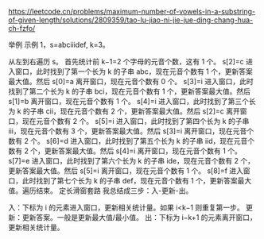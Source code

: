 https://leetcode.cn/problems/maximum-number-of-vowels-in-a-substring-of-given-length/solutions/2809359/tao-lu-jiao-ni-jie-jue-ding-chang-hua-ch-fzfo/

举例
示例 1，s=abciiidef, k=3。

从左到右遍历 s。
首先统计前 k−1=2 个字母的元音个数，这有 1 个。
s[2]=c 进入窗口，此时找到了第一个长为 k 的子串 abc，现在元音个数有 1 个，更新答案最大值。然后 s[0]=a 离开窗口，现在元音个数有 0 个。
s[3]=i 进入窗口，此时找到了第二个长为 k 的子串 bci，现在元音个数有 1 个，更新答案最大值。然后 s[1]=b 离开窗口，现在元音个数有 1 个。
s[4]=i 进入窗口，此时找到了第三个长为 k 的子串 cii，现在元音个数有 2 个，更新答案最大值。然后 s[2]=c 离开窗口，现在元音个数有 2 个。
s[5]=i 进入窗口，此时找到了第四个长为 k 的子串 iii，现在元音个数有 3 个，更新答案最大值。然后 s[3]=i 离开窗口，现在元音个数有 2 个。
s[6]=d 进入窗口，此时找到了第五个长为 k 的子串 iid，现在元音个数有 2 个，更新答案最大值。然后 s[4]=i 离开窗口，现在元音个数有 1 个。
s[7]=e 进入窗口，此时找到了第六个长为 k 的子串 ide，现在元音个数有 2 个，更新答案最大值。然后 s[5]=i 离开窗口，现在元音个数有 1 个。
s[8]=f 进入窗口，此时找到了第七个长为 k 的子串 def，现在元音个数有 1 个，更新答案最大值。遍历结束。
定长滑窗套路
我总结成三步：入-更新-出。

入：下标为 i 的元素进入窗口，更新相关统计量。如果 i<k−1 则重复第一步。
更新：更新答案。一般是更新最大值/最小值。
出：下标为 i−k+1 的元素离开窗口，更新相关统计量。
